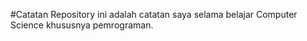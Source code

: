 #Catatan
Repository ini adalah catatan saya selama belajar Computer Science khususnya pemrograman.

